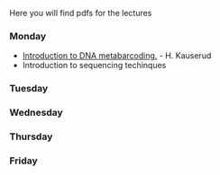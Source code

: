 Here you will find pdfs for the lectures

### Monday
- [Introduction to DNA metabarcoding.](Lecture_pdfs/Intro_lecture.pdf) - H. Kauserud
- Introduction to sequencing techinques
### Tuesday
### Wednesday
### Thursday
### Friday
